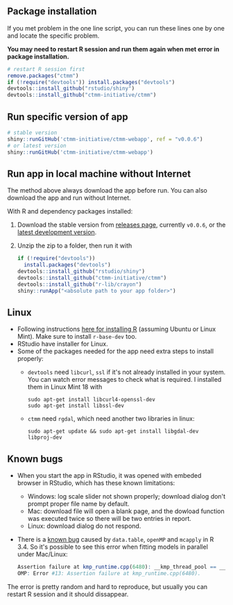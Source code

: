 ## Package installation

If you met problem in the one line script, you can run these lines one by one and locate the specific problem.

**You may need to restart R session and run them again when met error in package installation.**

```r
# restart R session first
remove.packages("ctmm")
if (!require("devtools")) install.packages("devtools")
devtools::install_github("rstudio/shiny")
devtools::install_github("ctmm-initiative/ctmm")
```

## Run specific version of app

```r
# stable version
shiny::runGitHub('ctmm-initiative/ctmm-webapp', ref = "v0.0.6")
# or latest version
shiny::runGitHub('ctmm-initiative/ctmm-webapp')
```

## Run app in local machine without Internet

The method above always download the app before run. You can also download the app and run without Internet. 

With R and dependency packages installed:

1. Download the stable version from [releases page](https://github.com/ctmm-initiative/ctmm-webapp/releases), currently `v0.0.6`, or the [latest development version](https://github.com/ctmm-initiative/ctmm-webapp/archive/master.zip).

2. Unzip the zip to a folder, then run it with

    ```r
    if (!require("devtools"))
      install.packages("devtools")
    devtools::install_github("rstudio/shiny")
    devtools::install_github("ctmm-initiative/ctmm")
    devtools::install_github("r-lib/crayon")
    shiny::runApp("<absolute path to your app folder>")
    ```


## Linux
- Following instructions [here for installing R](https://cloud.r-project.org/bin/linux/ubuntu/) (assuming Ubuntu or Linux Mint). Make sure to install `r-base-dev` too.
- RStudio have installer for Linux.
- Some of the packages needed for the app need extra steps to install properly:
  + `devtools` need `libcurl`, `ssl` if it's not already installed in your system. You can watch error messages to check what is required. I installed them in Linux Mint 18 with
  
        sudo apt-get install libcurl4-openssl-dev
        sudo apt-get install libssl-dev
  
  + `ctmm` need `rgdal`, which need another two libraries in linux:
  
        sudo apt-get update && sudo apt-get install libgdal-dev libproj-dev
  
## Known bugs
- When you start the app in RStudio, it was opened with embeded browser in RStudio, which has these known limitations:
  - Windows: log scale slider not shown properly; download dialog don't prompt proper file name by default.
  - Mac: download file will open a blank page, and the dowload function was executed twice so there will be two entries in report.
  - Linux: download dialog do not respond.
- There is a [known bug](https://github.com/Rdatatable/data.table/issues/2137) caused by `data.table`, `openMP` and `mcapply` in R 3.4. So it's possible to see this error when fitting models in parallel under Mac/Linux:

    ```r
    Assertion failure at kmp_runtime.cpp(6480): __kmp_thread_pool == __null.
    OMP: Error #13: Assertion failure at kmp_runtime.cpp(6480).
    ```

The error is pretty random and hard to reproduce, but usually you can restart R session and it should dissappear.  
